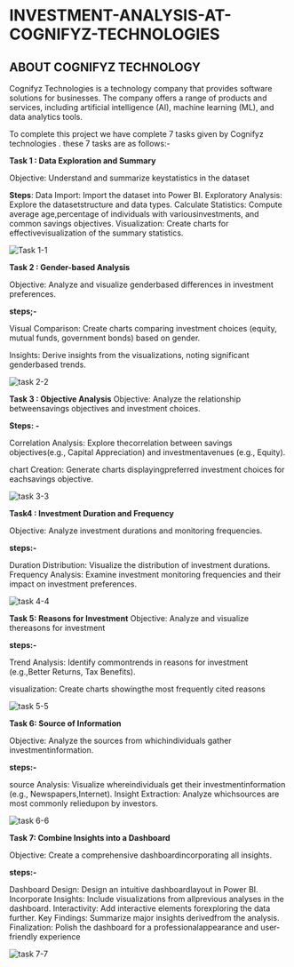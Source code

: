 # INVESTMENT-ANALYSIS-AT-COGNIFYZ-TECHNOLOGIES

## ABOUT COGNIFYZ TECHNOLOGY
Cognifyz Technologies is a technology company that provides software solutions for businesses. The company offers a range of products and services,
including artificial intelligence (AI), machine learning (ML), and data analytics tools.

To complete this project we have complete 7 tasks given by Cognifyz technologies . these 7 tasks are as follows:-

**Task 1 : Data Exploration and Summary**

Objective: Understand and summarize keystatistics in the dataset

**Steps**:
Data Import: Import the dataset into Power BI.
Exploratory Analysis: Explore the datasetstructure and data types.
Calculate Statistics: Compute average age,percentage of individuals with variousinvestments, and common savings objectives.
Visualization: Create charts for effectivevisualization of the summary statistics.

![Task 1-1](https://github.com/Mandarsir24/INVESTMENT-ANALYSIS-AT-COGNIFYZ-TECHNOLOGIES/assets/152494714/551e16d5-87b9-44f2-9f6a-0d4e6b5268b4)

**Task 2 : Gender-based Analysis**

Objective: Analyze and visualize genderbased
differences in investment preferences.

**steps;-**

Visual Comparison: Create charts
comparing investment choices (equity,
mutual funds, government bonds) based
on gender.

Insights: Derive insights from the
visualizations, noting significant genderbased
trends.

![task 2-2](https://github.com/Mandarsir24/INVESTMENT-ANALYSIS-AT-COGNIFYZ-TECHNOLOGIES/assets/152494714/e6a37a2f-c0e3-4368-9eb2-839d47cf7420)

**Task 3 : Objective Analysis**
Objective:
Analyze the relationship betweensavings objectives and investment choices.

**Steps: -**

Correlation Analysis: Explore thecorrelation between savings objectives(e.g., Capital Appreciation) and investmentavenues (e.g., Equity).

chart Creation: Generate charts displayingpreferred investment choices for eachsavings objective.

![task 3-3](https://github.com/Mandarsir24/INVESTMENT-ANALYSIS-AT-COGNIFYZ-TECHNOLOGIES/assets/152494714/9184662c-4b33-4512-9d0f-4310bdb6cd79)

**Task4 : Investment Duration and
Frequency**

Objective: Analyze investment durations
and monitoring frequencies.

**steps:-** 

Duration Distribution: Visualize the
distribution of investment durations.
Frequency Analysis: Examine
investment monitoring frequencies
and their impact on investment
preferences.

![task 4-4](https://github.com/Mandarsir24/INVESTMENT-ANALYSIS-AT-COGNIFYZ-TECHNOLOGIES/assets/152494714/367e443b-8d24-4a61-8ced-b9e95771ff4a)

**Task 5: Reasons for Investment**
Objective: Analyze and visualize thereasons for investment

**steps:-**

Trend Analysis: Identify commontrends in reasons for investment (e.g.,Better Returns, Tax Benefits).

visualization: Create charts showingthe most frequently cited reasons

![task 5-5](https://github.com/Mandarsir24/INVESTMENT-ANALYSIS-AT-COGNIFYZ-TECHNOLOGIES/assets/152494714/bf006ca5-0c5c-4d07-aa42-a86fa945e322)

**Task 6: Source of Information**

Objective: Analyze the sources from whichindividuals gather investmentinformation.

**steps:-**

source Analysis: Visualize whereindividuals get their investmentinformation (e.g., Newspapers,Internet).
Insight Extraction: Analyze whichsources are most commonly reliedupon by investors.

![task 6-6](https://github.com/Mandarsir24/INVESTMENT-ANALYSIS-AT-COGNIFYZ-TECHNOLOGIES/assets/152494714/83c1a8c5-4903-4ef5-bd45-06f1f53f6fc2)

**Task 7: Combine Insights into a Dashboard**

Objective: Create a comprehensive dashboardincorporating all insights.

**steps:-**


Dashboard Design: Design an intuitive dashboardlayout in Power BI.
Incorporate Insights: Include visualizations from allprevious analyses in the dashboard.
Interactivity: Add interactive elements forexploring the data further.
Key Findings: Summarize major insights derivedfrom the analysis.
Finalization: Polish the dashboard for a professionalappearance and user-friendly experience

![task 7-7](https://github.com/Mandarsir24/INVESTMENT-ANALYSIS-AT-COGNIFYZ-TECHNOLOGIES/assets/152494714/5dda936b-20d1-4c5c-8295-cd4f9390604b)















